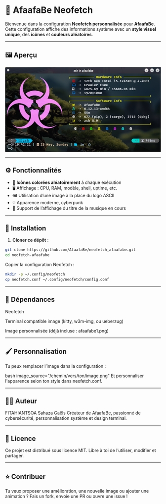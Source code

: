 # 🎨 AfaafaBe Neofetch

Bienvenue dans la configuration **Neofetch personnalisée** pour **AfaafaBe**. 
Cette configuration affiche des informations système avec un **style visuel unique**, des **icônes** et **couleurs aléatoires**.

---

## 🖼️ Aperçu

<img src="afaafabe1.png" alt="Aperçu Neofetch AfaafaBe" width="700"/>

---

## ⚙️ Fonctionnalités

- 🎲 **Icônes colorées aléatoirement** à chaque exécution
- 🖥️ Affichage : CPU, RAM, modèle, shell, uptime, etc.
- 🖼️ Utilisation d’une image à la place du logo ASCII
- 💡 Apparence moderne, cyberpunk
- 🎵 Support de l’affichage du titre de la musique en cours

---

## 🚀 Installation

1. **Cloner ce dépôt** :

```bash
git clone https://github.com/AfaafaBe/neofetch_afaafabe.git
cd neofetch-afaafabe
```

Copier la configuration Neofetch :

```bash
mkdir -p ~/.config/neofetch
cp neofetch.conf ~/.config/neofetch/config.conf
```
---

## 🧩 Dépendances
Neofetch

Terminal compatible image (kitty, w3m-img, ou ueberzug)

Image personnalisée (déjà incluse : afaafabe1.png)

---

## 🖌️ Personnalisation
Tu peux remplacer l’image dans la configuration :

bash
image_source="/chemin/vers/ton/image.png"
Et personnaliser l'apparence selon ton style dans neofetch.conf.

---

## 🧑‍💻 Auteur
FITAHIANTSOA Sahaza Gaëls
Créateur de AfaafaBe, passionné de cybersécurité, personnalisation système et design terminal.

---

## 🪪 Licence
Ce projet est distribué sous licence MIT.
Libre à toi de l’utiliser, modifier et partager.

---

## ⭐ Contribuer
Tu veux proposer une amélioration, une nouvelle image ou ajouter une animation ?
Fais un fork, envoie une PR ou ouvre une issue !

